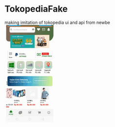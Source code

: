 # TokopediaFake
making imitation of tokopedia ui and api  from newbe
![Home TokopediaFake UI Demo](demo/home_demo.gif)
